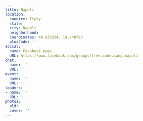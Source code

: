 ```yaml
---
title: Napoli
location:
  country: Italy
  state: 
  city: Napoli
  neighborhood: 
  coordinates: 40.835934, 14.248783
  plusCode: ''
social:
  name: Facebook page
  URL: https://www.facebook.com/groups/free.code.camp.napoli
chat:
  name: ''
  URL: ''
event:
  name: ''
  URL: ''
leaders:
- name: ''
  URL: ''
photos:
  old: 
  cover: ''
---
```

